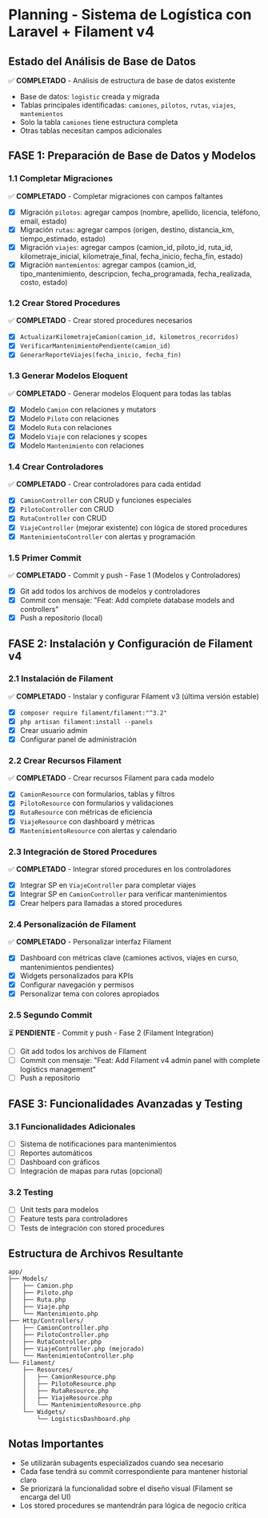 # Planning - Sistema de Logística con Laravel + Filament v4

## Estado del Análisis de Base de Datos
✅ **COMPLETADO** - Análisis de estructura de base de datos existente
- Base de datos: `logistic` creada y migrada
- Tablas principales identificadas: `camiones`, `pilotos`, `rutas`, `viajes`, `mantemientos`
- Solo la tabla `camiones` tiene estructura completa
- Otras tablas necesitan campos adicionales

## FASE 1: Preparación de Base de Datos y Modelos

### 1.1 Completar Migraciones
✅ **COMPLETADO** - Completar migraciones con campos faltantes
- [x] Migración `pilotos`: agregar campos (nombre, apellido, licencia, teléfono, email, estado)
- [x] Migración `rutas`: agregar campos (origen, destino, distancia_km, tiempo_estimado, estado)
- [x] Migración `viajes`: agregar campos (camion_id, piloto_id, ruta_id, kilometraje_inicial, kilometraje_final, fecha_inicio, fecha_fin, estado)
- [x] Migración `mantemientos`: agregar campos (camion_id, tipo_mantenimiento, descripcion, fecha_programada, fecha_realizada, costo, estado)

### 1.2 Crear Stored Procedures
✅ **COMPLETADO** - Crear stored procedures necesarios
- [x] `ActualizarKilometrajeCamion(camion_id, kilometros_recorridos)`
- [x] `VerificarMantenimientoPendiente(camion_id)`
- [x] `GenerarReporteViajes(fecha_inicio, fecha_fin)`

### 1.3 Generar Modelos Eloquent
✅ **COMPLETADO** - Generar modelos Eloquent para todas las tablas
- [x] Modelo `Camion` con relaciones y mutators
- [x] Modelo `Piloto` con relaciones
- [x] Modelo `Ruta` con relaciones
- [x] Modelo `Viaje` con relaciones y scopes
- [x] Modelo `Mantenimiento` con relaciones

### 1.4 Crear Controladores
✅ **COMPLETADO** - Crear controladores para cada entidad
- [x] `CamionController` con CRUD y funciones especiales
- [x] `PilotoController` con CRUD
- [x] `RutaController` con CRUD
- [x] `ViajeController` (mejorar existente) con lógica de stored procedures
- [x] `MantenimientoController` con alertas y programación

### 1.5 Primer Commit
✅ **COMPLETADO** - Commit y push - Fase 1 (Modelos y Controladores)
- [x] Git add todos los archivos de modelos y controladores
- [x] Commit con mensaje: "Feat: Add complete database models and controllers"
- [x] Push a repositorio (local)

## FASE 2: Instalación y Configuración de Filament v4

### 2.1 Instalación de Filament
✅ **COMPLETADO** - Instalar y configurar Filament v3 (última versión estable)
- [x] `composer require filament/filament:"^3.2"`
- [x] `php artisan filament:install --panels`
- [x] Crear usuario admin
- [x] Configurar panel de administración

### 2.2 Crear Recursos Filament
✅ **COMPLETADO** - Crear recursos Filament para cada modelo
- [x] `CamionResource` con formularios, tablas y filtros
- [x] `PilotoResource` con formularios y validaciones
- [x] `RutaResource` con métricas de eficiencia
- [x] `ViajeResource` con dashboard y métricas
- [x] `MantenimientoResource` con alertas y calendario

### 2.3 Integración de Stored Procedures
✅ **COMPLETADO** - Integrar stored procedures en los controladores
- [x] Integrar SP en `ViajeController` para completar viajes
- [x] Integrar SP en `CamionController` para verificar mantenimientos
- [x] Crear helpers para llamadas a stored procedures

### 2.4 Personalización de Filament
✅ **COMPLETADO** - Personalizar interfaz Filament
- [x] Dashboard con métricas clave (camiones activos, viajes en curso, mantenimientos pendientes)
- [x] Widgets personalizados para KPIs
- [x] Configurar navegación y permisos
- [x] Personalizar tema con colores apropiados

### 2.5 Segundo Commit
⏳ **PENDIENTE** - Commit y push - Fase 2 (Filament Integration)
- [ ] Git add todos los archivos de Filament
- [ ] Commit con mensaje: "Feat: Add Filament v4 admin panel with complete logistics management"
- [ ] Push a repositorio

## FASE 3: Funcionalidades Avanzadas y Testing

### 3.1 Funcionalidades Adicionales
- [ ] Sistema de notificaciones para mantenimientos
- [ ] Reportes automáticos
- [ ] Dashboard con gráficos
- [ ] Integración de mapas para rutas (opcional)

### 3.2 Testing
- [ ] Unit tests para modelos
- [ ] Feature tests para controladores
- [ ] Tests de integración con stored procedures

## Estructura de Archivos Resultante

```
app/
├── Models/
│   ├── Camion.php
│   ├── Piloto.php
│   ├── Ruta.php
│   ├── Viaje.php
│   └── Mantenimiento.php
├── Http/Controllers/
│   ├── CamionController.php
│   ├── PilotoController.php
│   ├── RutaController.php
│   ├── ViajeController.php (mejorado)
│   └── MantenimientoController.php
└── Filament/
    ├── Resources/
    │   ├── CamionResource.php
    │   ├── PilotoResource.php
    │   ├── RutaResource.php
    │   ├── ViajeResource.php
    │   └── MantenimientoResource.php
    └── Widgets/
        └── LogisticsDashboard.php
```

## Notas Importantes
- Se utilizarán subagents especializados cuando sea necesario
- Cada fase tendrá su commit correspondiente para mantener historial claro
- Se priorizará la funcionalidad sobre el diseño visual (Filament se encarga del UI)
- Los stored procedures se mantendrán para lógica de negocio crítica